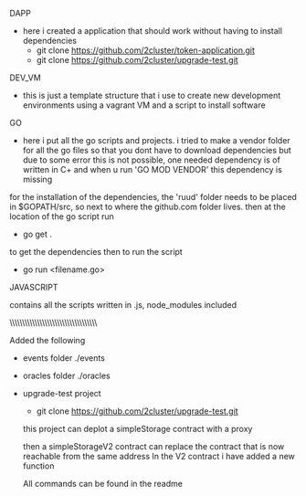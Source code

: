 DAPP
 - here i created a application that should work without having to install dependencies
    - git clone https://github.com/2cluster/token-application.git
    - git clone https://github.com/2cluster/upgrade-test.git

DEV_VM
 - this is just a template structure that i use to create new development environments using a vagrant VM and a script to install software

GO 
 - here i put all the go scripts and projects. i tried to make a vendor folder for all the go files so that you dont have to download dependencies but due to some error this is not possible, one needed dependency is of written in C+ and when u run 'GO MOD VENDOR' this dependency is missing

 for the installation of the dependencies, the 'ruud' folder needs to be placed in $GOPATH/src, so next to where the github.com folder lives. then at the location of the go script run
 
- go get .

 to get the dependencies
 then to run the script

- go run <filename.go>

JAVASCRIPT 

 contains all the scripts written in .js, node_modules included


\\\\\\\\\\\\\\\\\\\\\\\\\\\\\\\\\\\\\\\\\\\\\\\\\\\\\\\\\\\\\\\\\\\\\

Added the following

- events folder
    ./events

- oracles folder
    ./oracles

- upgrade-test project
    - git clone https://github.com/2cluster/upgrade-test.git

    this project can deplot a simpleStorage contract with a proxy

    then a simpleStorageV2 contract can replace the contract that is now reachable from the same address
    In the V2 contract i have added a new function 

    All commands can be found in the readme



 